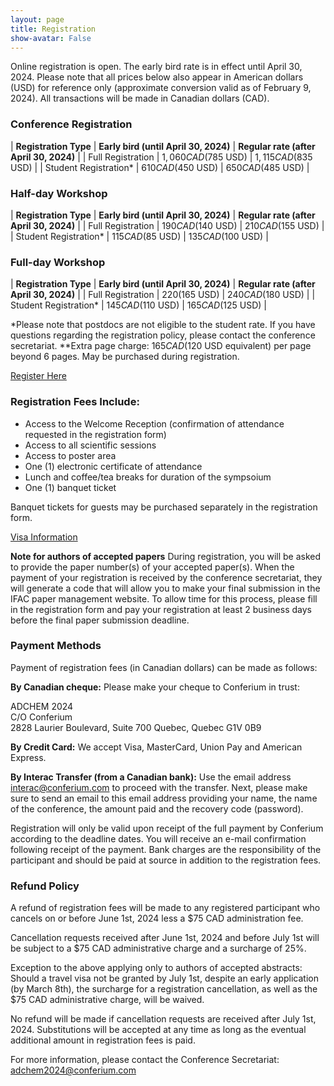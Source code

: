 ```yaml
---
layout: page
title: Registration
show-avatar: False
---
```


Online registration is open. The early bird rate is in effect until April 30, 2024.
Please note that all prices below also appear in American dollars (USD) for reference only (approximate conversion valid as of February 9, 2024). All transactions will be made in Canadian dollars (CAD).
 

### Conference Registration                                                                                  

| **Registration Type** | **Early bird (until April 30, 2024)** | **Regular rate (after April 30, 2024)** |
| Full Registration     | $1,060 CAD ($785 USD)                 | $1,115 CAD ($835 USD)                   |
| Student Registration* | $610 CAD ($450 USD)                   | $650 CAD ($485 USD)                     |


### Half-day Workshop                                                                                        

| **Registration Type** | **Early bird (until April 30, 2024)** | **Regular rate (after April 30, 2024)** |
| Full Registration     | $190 CAD ($140 USD)                   | $210 CAD ($155 USD)                     |
| Student Registration* | $115 CAD ($85 USD)                    | $135 CAD ($100 USD)                     |


### Full-day Workshop                                                                                        

| **Registration Type** | **Early bird (until April 30, 2024)** | **Regular rate (after April 30, 2024)** |
| Full Registration     | $220 ($165 USD)                       | $240 CAD ($180 USD)                     |
| Student Registration* | $145 CAD ($110 USD)                   | $165 CAD ($125 USD)                     |
                                                                                  
*Please note that postdocs are not eligible to the student rate. If you have questions regarding the registration policy, please contact the conference secretariat.
**Extra page charge: $165 CAD ($120 USD equivalent) per page beyond 6 pages. May be purchased during registration.

<div class="text-center">
  <a class="btn btn-warning btn-lg" href="https://www.conferium.com/convPages/conv_248.lasso?registration=true&lang=en" role="button">Register Here</a>
</div>

### Registration Fees Include:
- Access to the Welcome Reception (confirmation of attendance requested in the registration form)
- Access to all scientific sessions
- Access to poster area 
- One (1) electronic certificate of attendance
- Lunch and coffee/tea breaks for duration of the sympsoium
- One (1) banquet ticket

Banquet tickets for guests may be purchased separately in the registration form.

<div class="text-center">
  <a class="btn btn-warning btn-lg" href="./assets/docs/Visa_eTA_information.pdf" role="button">Visa Information</a>
</div>

**Note for authors of accepted papers**
During registration, you will be asked to provide the paper number(s) of your accepted paper(s). When the payment of your registration is received by the conference secretariat, they will generate a code that will allow you to make your final submission in the IFAC paper management website. To allow time for this process, please fill in the registration form and pay your registration at least 2 business days before the final paper submission deadline. 

### Payment Methods
Payment of registration fees (in Canadian dollars) can be made as follows:

**By Canadian cheque:**
Please make your cheque to Conferium in trust:

ADCHEM 2024  
C/O Conferium  
2828 Laurier Boulevard, Suite 700 
Quebec, Quebec 
G1V 0B9 
 
**By Credit Card:**
We accept Visa, MasterCard, Union Pay and American Express.

**By Interac Transfer (from a Canadian bank):**
Use the email address <interac@conferium.com> to proceed with the transfer. Next, please make sure to send an email to this email address providing your name, the name of the conference, the amount paid and the recovery code (password).

Registration will only be valid upon receipt of the full payment by Conferium according to the deadline dates. You will receive an e-mail confirmation following receipt of the payment. Bank charges are the responsibility of the participant and should be paid at source in addition to the registration fees.

### Refund Policy
A refund of registration fees will be made to any registered participant who cancels on or before June 1st, 2024 less a $75 CAD administration fee.

Cancellation requests received after June 1st, 2024 and before July 1st will be subject to a $75 CAD administrative charge and a surcharge of 25%.

Exception to the above applying only to authors of accepted abstracts: Should a travel visa not be granted by July 1st, despite an early application (by March 8th), the surcharge for a registration cancellation, as well as the $75 CAD administrative charge, will be waived.

No refund will be made if cancellation requests are received after July 1st, 2024. Substitutions will be accepted at any time as long as the eventual additional amount in registration fees is paid.    

For more information, please contact the Conference Secretariat: <adchem2024@conferium.com>




